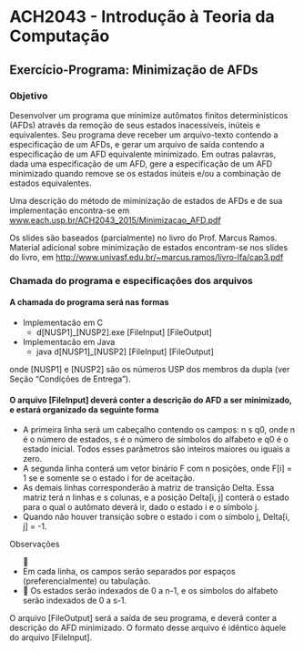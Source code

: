 # ACH2043 - Introdução à Teoria da Computação
## Exercício-Programa: Minimização de AFDs
### Objetivo
Desenvolver um programa que minimize autômatos finitos determinísticos (AFDs) através da remoção de seus estados inacessíveis, inúteis e equivalentes. Seu programa deve receber um arquivo-texto contendo a especificação de um AFDs, e gerar um arquivo de saída contendo a especificação de um AFD equivalente minimizado.
Em outras palavras, dada uma especificação de um AFD, gere a especificação de um AFD minimizado quando remove se os estados inúteis e/ou a combinação de estados equivalentes.

Uma descrição do método de miminização de estados de AFDs e de sua implementação encontra-se em www.each.usp.br/ACH2043_2015/Minimizacao_AFD.pdf
  
Os slides são baseados (parcialmente) no livro do Prof. Marcus Ramos. Material adicional sobre minimização de estados encontram-se nos slides do livro, em http://www.univasf.edu.br/~marcus.ramos/livro-lfa/cap3.pdf
  
### Chamada do programa e especificações dos arquivos
#### A chamada do programa será nas formas
<ul>
  <li>Implementacão em C
    <ul>
      <li>d[NUSP1]_[NUSP2].exe [FileInput] [FileOutput]</li>
    </ul>
  </li>
  <li>Implementacão em Java
    <ul>
      <li>java d[NUSP1]_[NUSP2] [FileInput] [FileOutput]</li>
    </ul>
</ul>
onde [NUSP1] e [NUSP2] são os números USP dos membros da dupla (ver Seção “Condições de Entrega”).

#### O arquivo [FileInput] deverá conter a descrição do AFD a ser minimizado, e estará organizado da seguinte forma
<ul>
  <li>
    A primeira linha será um cabeçalho contendo os campos: n s q0, onde n é o número de estados, s é o número de símbolos do alfabeto e q0 é o estado inicial. Todos esses parâmetros são inteiros maiores ou iguais a zero.
  </li>
  <li>
    A segunda linha conterá um vetor binário F com n posições, onde F[i] = 1 se e somente se o estado i for de aceitação.
  </li>
  <li>
    As demais linhas corresponderão à matriz de transição Delta.
Essa matriz terá n linhas e s colunas, e a posição Delta[i, j] conterá o estado para o qual o autômato deverá ir, dado o estado i e o símbolo j.
  </li>
  <li>
    Quando não houver transição sobre o estado i com o símbolo j, Delta[i, j] = -1.
  </li>
</ul>

Observações
<ul>
  <li> Em cada linha, os campos serão separados por espaços (preferencialmente) ou tabulação.</li>
  <li> Os estados serão indexados de 0 a n-1, e os símbolos do alfabeto serão indexados de 0 a s-1.</li>
</ul>

O arquivo [FileOutput] será a saída de seu programa, e deverá conter a descrição do AFD minimizado. O formato desse arquivo é idêntico àquele do arquivo [FileInput].
